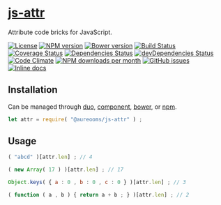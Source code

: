 [js-attr](http://aureooms.github.io/js-attr)
==

Attribute code bricks for JavaScript.

[![License](https://img.shields.io/github/license/aureooms/js-attr.svg?style=flat)](https://raw.githubusercontent.com/aureooms/js-attr/master/LICENSE)
[![NPM version](https://img.shields.io/npm/v/@aureooms/js-attr.svg?style=flat)](https://www.npmjs.org/package/@aureooms/js-attr)
[![Bower version](https://img.shields.io/bower/v/@aureooms/js-attr.svg?style=flat)](http://bower.io/search/?q=@aureooms/js-attr)
[![Build Status](https://img.shields.io/travis/aureooms/js-attr.svg?style=flat)](https://travis-ci.org/aureooms/js-attr)
[![Coverage Status](https://img.shields.io/coveralls/aureooms/js-attr.svg?style=flat)](https://coveralls.io/r/aureooms/js-attr)
[![Dependencies Status](https://img.shields.io/david/aureooms/js-attr.svg?style=flat)](https://david-dm.org/aureooms/js-attr#info=dependencies)
[![devDependencies Status](https://img.shields.io/david/dev/aureooms/js-attr.svg?style=flat)](https://david-dm.org/aureooms/js-attr#info=devDependencies)
[![Code Climate](https://img.shields.io/codeclimate/github/aureooms/js-attr.svg?style=flat)](https://codeclimate.com/github/aureooms/js-attr)
[![NPM downloads per month](https://img.shields.io/npm/dm/@aureooms/js-attr.svg?style=flat)](https://www.npmjs.org/package/@aureooms/js-attr)
[![GitHub issues](https://img.shields.io/github/issues/aureooms/js-attr.svg?style=flat)](https://github.com/aureooms/js-attr/issues)
[![Inline docs](http://inch-ci.org/github/aureooms/js-attr.svg?branch=master&style=shields)](http://inch-ci.org/github/aureooms/js-attr)

## Installation

Can be managed through [duo](https://github.com/duojs/duo),
[component](https://github.com/componentjs/component),
[bower](https://github.com/bower/bower), or
[npm](https://github.com/npm/npm).

```js
let attr = require( "@aureooms/js-attr" ) ;
```

## Usage

```js
( "abcd" )[attr.len] ; // 4

( new Array( 17 ) )[attr.len] ; // 17

Object.keys( { a : 0 , b : 0 , c : 0 } )[attr.len] ; // 3

( function ( a , b ) { return a + b ; } )[attr.len] ; // 2
```

